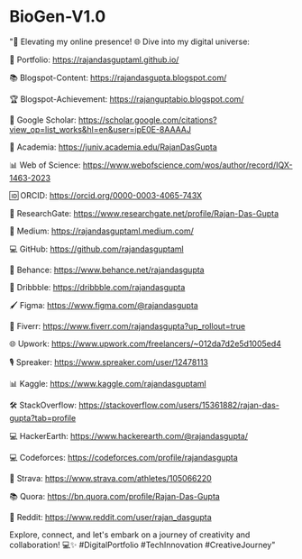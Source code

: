 # BioGen-V1.0

"🚀 Elevating my online presence! 🌐 Dive into my digital universe:

🔗 Portfolio: https://rajandasguptaml.github.io/

📚 Blogspot-Content: https://rajandasgupta.blogspot.com/

🏆 Blogspot-Achievement: https://rajanguptabio.blogspot.com/

📖 Google Scholar: https://scholar.google.com/citations?view_op=list_works&hl=en&user=ipE0E-8AAAAJ

📝 Academia: https://juniv.academia.edu/RajanDasGupta

📊 Web of Science: https://www.webofscience.com/wos/author/record/IQX-1463-2023

🆔 ORCID: https://orcid.org/0000-0003-4065-743X

📝 ResearchGate: https://www.researchgate.net/profile/Rajan-Das-Gupta

📰 Medium: https://rajandasguptaml.medium.com/

💻 GitHub: https://github.com/rajandasguptaml

🎨 Behance: https://www.behance.net/rajandasgupta

🎨 Dribbble: https://dribbble.com/rajandasgupta

🖌️ Figma: https://www.figma.com/@rajandasgupta

💼 Fiverr: https://www.fiverr.com/rajandasgupta?up_rollout=true

🌐 Upwork: https://www.upwork.com/freelancers/~012da7d2e5d1005ed4

🎙️ Spreaker: https://www.spreaker.com/user/12478113

📊 Kaggle: https://www.kaggle.com/rajandasguptaml

🛠️ StackOverflow: https://stackoverflow.com/users/15361882/rajan-das-gupta?tab=profile

💻 HackerEarth: https://www.hackerearth.com/@rajandasgupta/

💻 Codeforces: https://codeforces.com/profile/rajandasgupta

🏃 Strava: https://www.strava.com/athletes/105066220

📚 Quora: https://bn.quora.com/profile/Rajan-Das-Gupta

👾 Reddit: https://www.reddit.com/user/rajan_dasgupta

Explore, connect, and let's embark on a journey of creativity and collaboration! 💻✨ #DigitalPortfolio #TechInnovation #CreativeJourney"
